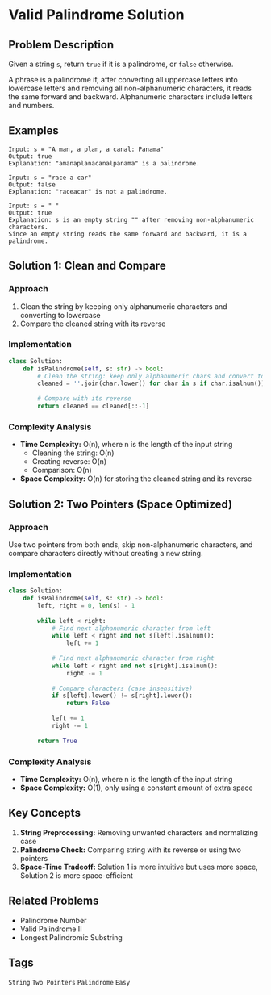 # Valid Palindrome Solution

## Problem Description

Given a string `s`, return `true` if it is a palindrome, or `false` otherwise.

A phrase is a palindrome if, after converting all uppercase letters into lowercase letters and removing all non-alphanumeric characters, it reads the same forward and backward. Alphanumeric characters include letters and numbers.

## Examples

```
Input: s = "A man, a plan, a canal: Panama"
Output: true
Explanation: "amanaplanacanalpanama" is a palindrome.

Input: s = "race a car"
Output: false
Explanation: "raceacar" is not a palindrome.

Input: s = " "
Output: true
Explanation: s is an empty string "" after removing non-alphanumeric characters.
Since an empty string reads the same forward and backward, it is a palindrome.
```

## Solution 1: Clean and Compare

### Approach
1. Clean the string by keeping only alphanumeric characters and converting to lowercase
2. Compare the cleaned string with its reverse

### Implementation

```python
class Solution:
    def isPalindrome(self, s: str) -> bool:
        # Clean the string: keep only alphanumeric chars and convert to lowercase
        cleaned = ''.join(char.lower() for char in s if char.isalnum())
        
        # Compare with its reverse
        return cleaned == cleaned[::-1]
```

### Complexity Analysis
- **Time Complexity:** O(n), where n is the length of the input string
  - Cleaning the string: O(n)
  - Creating reverse: O(n)
  - Comparison: O(n)
- **Space Complexity:** O(n) for storing the cleaned string and its reverse

## Solution 2: Two Pointers (Space Optimized)

### Approach
Use two pointers from both ends, skip non-alphanumeric characters, and compare characters directly without creating a new string.

### Implementation

```python
class Solution:
    def isPalindrome(self, s: str) -> bool:
        left, right = 0, len(s) - 1
        
        while left < right:
            # Find next alphanumeric character from left
            while left < right and not s[left].isalnum():
                left += 1
            
            # Find next alphanumeric character from right
            while left < right and not s[right].isalnum():
                right -= 1
            
            # Compare characters (case insensitive)
            if s[left].lower() != s[right].lower():
                return False
            
            left += 1
            right -= 1
        
        return True
```

### Complexity Analysis
- **Time Complexity:** O(n), where n is the length of the input string
- **Space Complexity:** O(1), only using a constant amount of extra space

## Key Concepts

1. **String Preprocessing:** Removing unwanted characters and normalizing case
2. **Palindrome Check:** Comparing string with its reverse or using two pointers
3. **Space-Time Tradeoff:** Solution 1 is more intuitive but uses more space, Solution 2 is more space-efficient

## Related Problems
- Palindrome Number
- Valid Palindrome II
- Longest Palindromic Substring

## Tags
`String` `Two Pointers` `Palindrome` `Easy`
